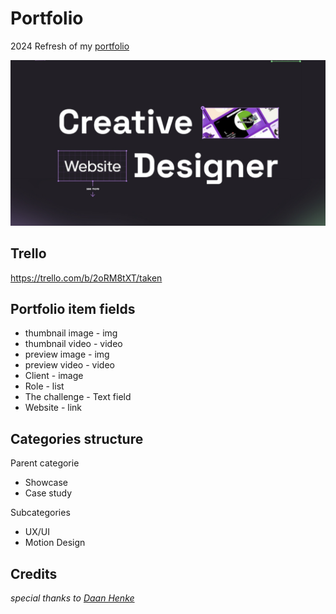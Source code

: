 # Portfolio
2024 Refresh of my [portfolio](https://wesseloud.nl)

![preview of the website](assets/images/portfolio-details-main-image.jpg)

## Trello
https://trello.com/b/2oRM8tXT/taken

## Portfolio item fields

- thumbnail image - img
- thumbnail video - video
- preview image - img
- preview video - video
- Client - image 
- Role - list 
- The challenge - Text field
- Website - link

## Categories structure
Parent categorie
- Showcase
- Case study

Subcategories
- UX/UI
- Motion Design

## Credits

*special thanks to [Daan Henke](https://github.com/daanhenke)*

